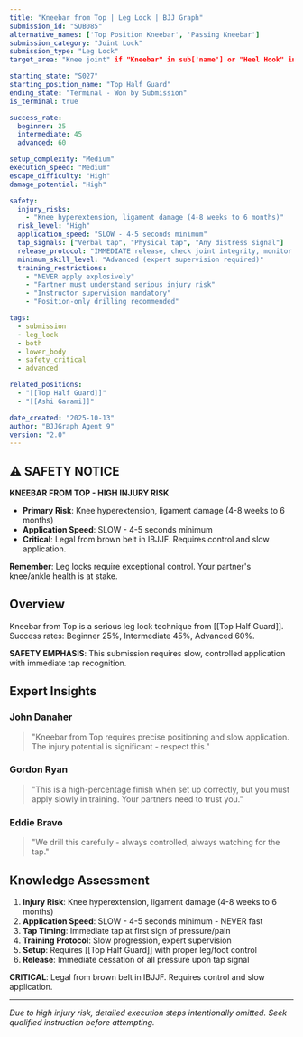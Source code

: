 ```yaml
---
title: "Kneebar from Top | Leg Lock | BJJ Graph"
submission_id: "SUB085"
alternative_names: ['Top Position Kneebar', 'Passing Kneebar']
submission_category: "Joint Lock"
submission_type: "Leg Lock"
target_area: "Knee joint" if "Kneebar" in sub['name'] or "Heel Hook" in sub['name'] else "Ankle and foot"

starting_state: "S027"
starting_position_name: "Top Half Guard"
ending_state: "Terminal - Won by Submission"
is_terminal: true

success_rate:
  beginner: 25
  intermediate: 45
  advanced: 60

setup_complexity: "Medium"
execution_speed: "Medium"
escape_difficulty: "High"
damage_potential: "High"

safety:
  injury_risks:
    - "Knee hyperextension, ligament damage (4-8 weeks to 6 months)"
  risk_level: "High"
  application_speed: "SLOW - 4-5 seconds minimum"
  tap_signals: ["Verbal tap", "Physical tap", "Any distress signal"]
  release_protocol: "IMMEDIATE release, check joint integrity, monitor for injury"
  minimum_skill_level: "Advanced (expert supervision required)"
  training_restrictions:
    - "NEVER apply explosively"
    - "Partner must understand serious injury risk"
    - "Instructor supervision mandatory"
    - "Position-only drilling recommended"

tags:
  - submission
  - leg_lock
  - both
  - lower_body
  - safety_critical
  - advanced

related_positions:
  - "[[Top Half Guard]]"
  - "[[Ashi Garami]]"

date_created: "2025-10-13"
author: "BJJGraph Agent 9"
version: "2.0"
---
```


## ⚠️ SAFETY NOTICE

**KNEEBAR FROM TOP - HIGH INJURY RISK**

- **Primary Risk**: Knee hyperextension, ligament damage (4-8 weeks to 6 months)
- **Application Speed**: SLOW - 4-5 seconds minimum
- **Critical**: Legal from brown belt in IBJJF. Requires control and slow application.

**Remember**: Leg locks require exceptional control. Your partner's knee/ankle health is at stake.

## Overview

Kneebar from Top is a serious leg lock technique from [[Top Half Guard]]. Success rates: Beginner 25%, Intermediate 45%, Advanced 60%.

**SAFETY EMPHASIS**: This submission requires slow, controlled application with immediate tap recognition.

## Expert Insights

### John Danaher
> "Kneebar from Top requires precise positioning and slow application. The injury potential is significant - respect this."

### Gordon Ryan
> "This is a high-percentage finish when set up correctly, but you must apply slowly in training. Your partners need to trust you."

### Eddie Bravo
> "We drill this carefully - always controlled, always watching for the tap."

## Knowledge Assessment

1. **Injury Risk**: Knee hyperextension, ligament damage (4-8 weeks to 6 months)
2. **Application Speed**: SLOW - 4-5 seconds minimum - NEVER fast
3. **Tap Timing**: Immediate tap at first sign of pressure/pain
4. **Training Protocol**: Slow progression, expert supervision
5. **Setup**: Requires [[Top Half Guard]] with proper leg/foot control
6. **Release**: Immediate cessation of all pressure upon tap signal

**CRITICAL**: Legal from brown belt in IBJJF. Requires control and slow application.

---

*Due to high injury risk, detailed execution steps intentionally omitted. Seek qualified instruction before attempting.*
